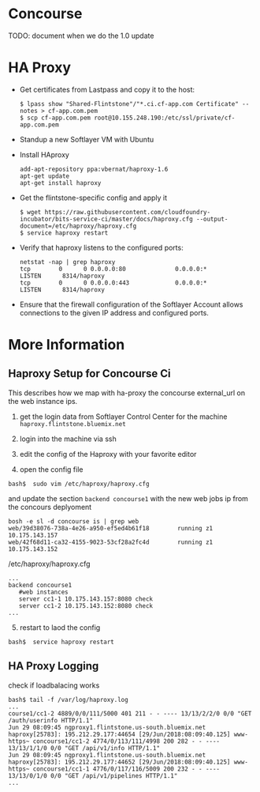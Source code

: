 # Concourse

TODO: document when we do the 1.0 update

# HA Proxy

- Get certificates from Lastpass and copy it to the host:

  ```
  $ lpass show "Shared-Flintstone"/"*.ci.cf-app.com Certificate" --notes > cf-app.com.pem
  $ scp cf-app.com.pem root@10.155.248.190:/etc/ssl/private/cf-app.com.pem
  ```

- Standup a new Softlayer VM with Ubuntu

- Install HAproxy

  ```
  add-apt-repository ppa:vbernat/haproxy-1.6
  apt-get update
  apt-get install haproxy
  ```

- Get the flintstone-specific config and apply it

  ```
  $ wget https://raw.githubusercontent.com/cloudfoundry-incubator/bits-service-ci/master/docs/haproxy.cfg --output-document=/etc/haproxy/haproxy.cfg
  $ service haproxy restart
  ```

- Verify that haproxy listens to the configured ports:

  ```
  netstat -nap | grep haproxy
  tcp        0      0 0.0.0.0:80              0.0.0.0:*               LISTEN      8314/haproxy
  tcp        0      0 0.0.0.0:443             0.0.0.0:*               LISTEN      8314/haproxy
  ```

- Ensure that the firewall configuration of the Softlayer Account allows connections to the given IP address and configured ports.

# More Information

## Haproxy Setup for Concourse Ci

This describes how we map with ha-proxy the concourse external_url on the web instance ips.

1. get the login data from Softlayer Control Center for the machine `haproxy.flintstone.bluemix.net`

2. login into the machine via ssh

3. edit the config of the Haproxy with your favorite editor

4. open the config file
```
bash$  sudo vim /etc/haproxy/haproxy.cfg
```

and update the section `backend concourse1` with the new web jobs ip from the concours deplyoment

```
bosh -e sl -d concourse is | grep web
web/39d38076-738a-4e26-a950-ef5ed4b61f18        running z1      10.175.143.157
web/42f68d11-ca32-4155-9023-53cf28a2fc4d        running z1      10.175.143.152
```
/etc/haproxy/haproxy.cfg
```
...
backend concourse1
   #web instances
   server cc1-1 10.175.143.157:8080 check
   server cc1-2 10.175.143.152:8080 check
...
```
5. restart to laod the config
```
bash$  service haproxy restart
```

## HA Proxy Logging
check if loadbalacing works
```
bash$ tail -f /var/log/haproxy.log
...
course1/cc1-2 4889/0/0/111/5000 401 211 - - ---- 13/13/2/2/0 0/0 "GET /auth/userinfo HTTP/1.1"
Jun 29 08:09:45 ngproxy1.flintstone.us-south.bluemix.net haproxy[25783]: 195.212.29.177:44654 [29/Jun/2018:08:09:40.125] www-https~ concourse1/cc1-2 4774/0/113/111/4998 200 282 - - ---- 13/13/1/1/0 0/0 "GET /api/v1/info HTTP/1.1"
Jun 29 08:09:45 ngproxy1.flintstone.us-south.bluemix.net haproxy[25783]: 195.212.29.177:44652 [29/Jun/2018:08:09:40.125] www-https~ concourse1/cc1-1 4776/0/117/116/5009 200 232 - - ---- 13/13/0/1/0 0/0 "GET /api/v1/pipelines HTTP/1.1"
...
```
